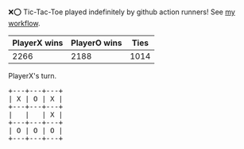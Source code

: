 :x::o: Tic-Tac-Toe played indefinitely by github action runners! See [my workflow](.github/workflows/play.yaml).

|PlayerX wins|PlayerO wins|Ties|
|-|-|-|
|2266|2188|1014|

PlayerX's turn.

<pre>
+---+---+---+
| X | O | X |
+---+---+---+
|   |   | X |
+---+---+---+
| O | O | O |
+---+---+---+
</pre>
